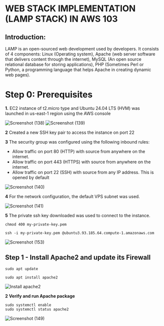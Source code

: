 # WEB STACK IMPLEMENTATION (LAMP STACK) IN AWS 103
## Introduction:
LAMP is an open-sourced web development used by developers. It consists of 4 components: Linux (Operating system), Apache (web server software that delivers content through the internet), MySQL (An open source relational database for storing applications), PHP (Sometimes Perl or Python, a programming language that helps Apache in creating dynamic web pages). 
# Step 0: Prerequisites
**1.** EC2 instance of t2.micro type and Ubuntu 24.04 LTS (HVM) was launched in us-east-1 region using the AWS console  

![Screenshot (138)](https://github.com/Emkay360/StegHub_DevOps-Cloud_Engineering/assets/56301419/549148bd-6768-4e22-b09c-75e5108770d8)
![Screenshot (139)](https://github.com/Emkay360/StegHub_DevOps-Cloud_Engineering/assets/56301419/7805438c-c68e-40a5-ad7d-0bcb283669e3)  

**2** Created a new SSH key pair to access the instance on port 22

**3** The security group was configured using the following inbound rules:

- Allow traffic on port 80 (HTTP) with source from anywhere on the internet.
- Allow traffic on port 443 (HTTPS) with source from anywhere on the internet.
- Allow traffic on port 22 (SSH) with source from any IP address. This is opened by default
  
![Screenshot (140)](https://github.com/Emkay360/StegHub_DevOps-Cloud_Engineering/assets/56301419/2ec68129-cda8-4f29-a419-fc75b5c6059e)

**4** For the network configuration, the default VPS subnet was used.

![Screenshot (141)](https://github.com/Emkay360/StegHub_DevOps-Cloud_Engineering/assets/56301419/2bf58110-92d1-4e02-98f1-1283f9adeaad)

**5** The private ssh key downloaded was used to connect to the instance.

```
chmod 400 my-private-key.pem
```
```
ssh -i my-private-key.pem @ubuntu3.93.185.64.compute-1.amazonaws.com
```

![Screenshot (153)](https://github.com/Emkay360/StegHub_DevOps-Cloud_Engineering/assets/56301419/6aea6fe2-ff07-49f7-aa42-5ca240f9f22e)


## Step 1 - Install Apache2 and update its Firewall
```
sudo apt update
```
```
sudo apt install apache2
```
![Install apache2](https://github.com/Emkay360/StegHub_DevOps-Cloud_Engineering/assets/56301419/1637ad7a-bb54-4f1f-802b-87b9b5075c1e)





**2** **Verify and run Apache package**
```
sudo systemctl enable
sudo systemctl status apache2
```
![Screenshot (149)](https://github.com/Emkay360/StegHub_DevOps-Cloud_Engineering/assets/56301419/75eb38a7-6bd8-43ae-97b6-219660749d4a)

